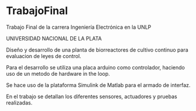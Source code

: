 # TrabajoFinal
Trabajo Final de la carrera Ingeniería Electrónica en la UNLP

UNIVERSIDAD NACIONAL DE LA PLATA


Diseño y desarrollo de una planta de biorreactores de cultivo continuo para evaluacion de leyes de control.

Para el desarrollo se utiliza una placa arduino como controlador, haciendo uso de un metodo de hardware in the loop.

Se hace uso de la plataforma Simulink de Matlab para el armado de interfaz.

En el trabajo se detallan los diferentes sensores, actuadores y pruebas realizadas.
